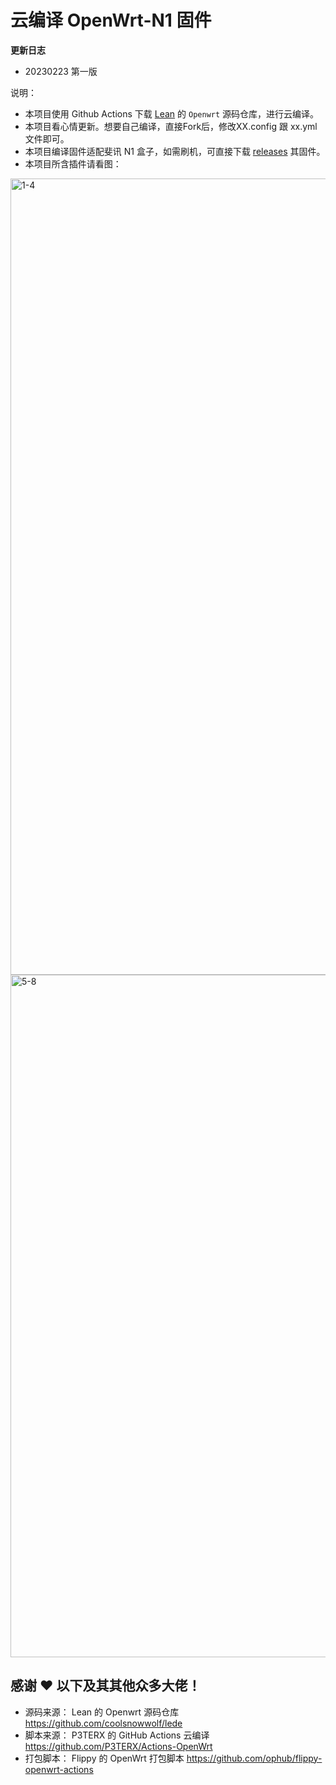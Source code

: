 
# 云编译 OpenWrt-N1 固件

**更新日志**
- 20230223 第一版

说明：
- 本项目使用 Github Actions 下载 [Lean](https://github.com/coolsnowwolf/lede) 的 `Openwrt` 源码仓库，进行云编译。
- 本项目看心情更新。想要自己编译，直接Fork后，修改XX.config 跟 xx.yml 文件即可。
- 本项目编译固件适配斐讯 N1 盒子，如需刷机，可直接下载 [releases](https://github.com/woni928/N1-OpenWRT) 其固件。
- 本项目所含插件请看图：

<img width="1274" alt="1-4" src="https://user-images.githubusercontent.com/28220733/220530124-64c21d29-d8ec-458b-aa6a-98ee94277c34.png">


<img width="1092" alt="5-8" src="https://user-images.githubusercontent.com/28220733/220530159-ddb4f785-642e-4d94-85ea-a74039f0220f.png">


## 感谢 ❤️ 以下及其其他众多大佬！
- 源码来源： Lean 的 Openwrt 源码仓库 https://github.com/coolsnowwolf/lede
- 脚本来源： P3TERX 的 GitHub Actions 云编译  https://github.com/P3TERX/Actions-OpenWrt
- 打包脚本： Flippy 的 OpenWrt 打包脚本  https://github.com/ophub/flippy-openwrt-actions
